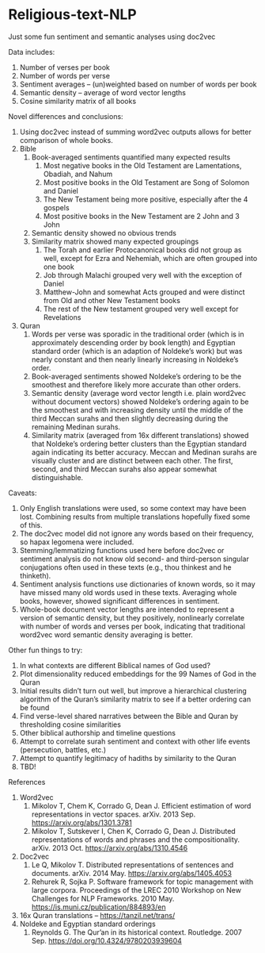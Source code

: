 # Religious-text-NLP
Just some fun sentiment and semantic analyses using doc2vec

Data includes:
1.	Number of verses per book
2.	Number of words per verse
3.	Sentiment averages – (un)weighted based on number of words per book
4.	Semantic density – average of word vector lengths
5.	Cosine similarity matrix of all books

Novel differences and conclusions:
1.	Using doc2vec instead of summing word2vec outputs allows for better comparison of whole books.
2.	Bible
    1.	Book-averaged sentiments quantified many expected results
        1.	Most negative books in the Old Testament are Lamentations, Obadiah, and Nahum
        2.	Most positive books in the Old Testament are Song of Solomon and Daniel
        3.	The New Testament being more positive, especially after the 4 gospels
        4.	Most positive books in the New Testament are 2 John and 3 John
    2.	Semantic density showed no obvious trends
    3.	Similarity matrix showed many expected groupings
        1.	The Torah and earlier Protocanonical books did not group as well, except for Ezra and Nehemiah, which are often grouped into one book
        2.	Job through Malachi grouped very well with the exception of Daniel
        3.	Matthew-John and somewhat Acts grouped and were distinct from Old and other New Testament books
        4.	The rest of the New testament grouped very well except for Revelations
3.	Quran
    1.	Words per verse was sporadic in the traditional order (which is in approximately descending order by book length) and Egyptian standard order (which is an adaption of Noldeke’s work) but was nearly constant and then nearly linearly increasing in Noldeke’s order.
    2.	Book-averaged sentiments showed Noldeke’s ordering to be the smoothest and therefore likely more accurate than other orders.
    3.	Semantic density (average word vector length i.e. plain word2vec without document vectors) showed Noldeke’s ordering again to be the smoothest and with increasing density until the middle of the third Meccan surahs and then slightly decreasing during the remaining Medinan surahs.
    4.	Similarity matrix (averaged from 16x different translations) showed that Noldeke’s ordering better clusters than the Egyptian standard again indicating its better accuracy. Meccan and Medinan surahs are visually cluster and are distinct between each other. The first, second, and third Meccan surahs also appear somewhat distinguishable.

Caveats:
1.	Only English translations were used, so some context may have been lost. Combining results from multiple translations hopefully fixed some of this.
2.	The doc2vec model did not ignore any words based on their frequency, so hapax legomena were included.
3.	Stemming/lemmatizing functions used here before doc2vec or sentiment analysis do not know old second- and third-person singular conjugations often used in these texts (e.g., thou thinkest and he thinketh).
4.	Sentiment analysis functions use dictionaries of known words, so it may have missed many old words used in these texts. Averaging whole books, however, showed significant differences in sentiment.
5.	Whole-book document vector lengths are intended to represent a version of semantic density, but they positively, nonlinearly correlate with number of words and verses per book, indicating that traditional word2vec word semantic density averaging is better.

Other fun things to try:
1.	In what contexts are different Biblical names of God used?
2.	Plot dimensionality reduced embeddings for the 99 Names of God in the Quran
3.	Initial results didn’t turn out well, but improve a hierarchical clustering algorithm of the Quran’s similarity matrix to see if a better ordering can be found
4.	Find verse-level shared narratives between the Bible and Quran by thresholding cosine similarities
5.	Other biblical authorship and timeline questions
6.	Attempt to correlate surah sentiment and context with other life events (persecution, battles, etc.)
7.	Attempt to quantify legitimacy of hadiths by similarity to the Quran
8.	TBD!

References
1.	Word2vec
    1.	Mikolov T, Chem K, Corrado G, Dean J. Efficient estimation of word representations in vector spaces. arXiv. 2013 Sep. https://arxiv.org/abs/1301.3781
    2.	Mikolov T, Sutskever I, Chen K, Corrado G, Dean J. Distributed representations of words and phrases and the compositionality. arXiv. 2013 Oct. https://arxiv.org/abs/1310.4546
2.	Doc2vec
    1.	Le Q, Mikolov T. Distributed representations of sentences and documents. arXiv. 2014 May. https://arxiv.org/abs/1405.4053
    2.	Rehurek R, Sojka P. Software framework for topic management with large corpora. Proceedings of the LREC 2010 Workshop on New Challenges for NLP Frameworks. 2010 May. https://is.muni.cz/publication/884893/en
3.	16x Quran translations – https://tanzil.net/trans/
4.	Noldeke and Egyptian standard orderings
    1.	Reynolds G. The Qur’an in its historical context. Routledge. 2007 Sep. https://doi.org/10.4324/9780203939604
